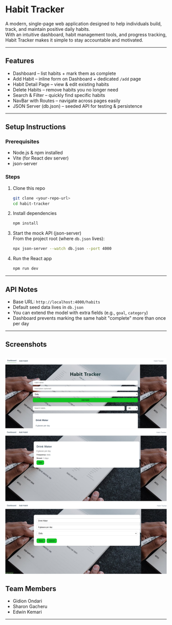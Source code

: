 # Habit Tracker

A modern, single-page web application designed to help individuals build, track, and maintain positive daily habits.  
With an intuitive dashboard, habit management tools, and progress tracking, Habit Tracker makes it simple to stay accountable and motivated.

---

## Features
- Dashboard – list habits + mark them as complete  
- Add Habit – inline form on Dashboard + dedicated `/add` page  
- Habit Detail Page – view & edit existing habits  
- Delete Habits – remove habits you no longer need  
- Search & Filter – quickly find specific habits  
- NavBar with Routes – navigate across pages easily  
- JSON Server (db.json) – seeded API for testing & persistence  

---

## Setup Instructions

### Prerequisites
- Node.js & npm installed
- Vite (for React dev server)
- json-server

### Steps
1. Clone this repo  
   ```bash
   git clone <your-repo-url>
   cd habit-tracker
   ```

2. Install dependencies  
   ```bash
   npm install
   ```

3. Start the mock API (json-server)  
   From the project root (where `db.json` lives):  
   ```bash
   npx json-server --watch db.json --port 4000
   ```

4. Run the React app  
   ```bash
   npm run dev
   ```

---

## API Notes
- Base URL: `http://localhost:4000/habits`
- Default seed data lives in `db.json`
- You can extend the model with extra fields (e.g., `goal`, `category`)
- Dashboard prevents marking the same habit "complete" more than once per day

---

## Screenshots
![Dashboard](image-1.png)
![View Habit](image-2.png)
![Edit Habit](image-3.png)
---

## Team Members
- Gidion Ondari
- Sharon Gacheru
- Edwin Kemari  

---
